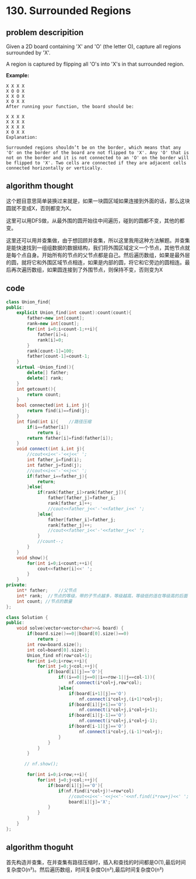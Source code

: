 # 130. Surrounded Regions

## problem descripition

Given a 2D board containing 'X' and 'O' \(the letter O\), capture all regions surrounded by 'X'.

A region is captured by flipping all 'O's into 'X's in that surrounded region.

**Example:**

```text
X X X X
X O O X
X X O X
X O X X
After running your function, the board should be:

X X X X
X X X X
X X X X
X O X X
Explanation:

Surrounded regions shouldn’t be on the border, which means that any 'O' on the border of the board are not flipped to 'X'. Any 'O' that is not on the border and it is not connected to an 'O' on the border will be flipped to 'X'. Two cells are connected if they are adjacent cells connected horizontally or vertically.
```

## algorithm thought

这个题目意思简单装换过来就是，如果一块圆区域如果连接到外面的话，那么这块圆就不变成X，否则都变为X。

这里可以用DFS做，从最外围的圆开始往中间遍历，碰到的圆都不变，其他的都变。

这里还可以用并查集做，由于想回顾并查集，所以这里我用这种方法解题。并查集是能快速找到一组组数据的数据结构，我们将外围区域定义一个节点，其他节点就是每个点自身。开始所有的节点的父节点都是自己。然后遍历数组，如果是最外层的圆，就将它和外围区域节点相连，如果是内部的圆，将它和它旁边的圆相连。最后再次遍历数组，如果圆连接到了外围节点，则保持不变，否则变为X

## code

```cpp
class Union_find{
public:
    explicit Union_find(int count):count(count){
        father=new int[count];
        rank=new int[count];
        for(int i=0;i<count-1;++i){
            father[i]=i;
            rank[i]=0;
        }
        rank[count-1]=100;
        father[count-1]=count-1;
    }
    virtual ~Union_find(){
        delete[] father;
        delete[] rank;
    }
    int getcount(){
        return count;
    }
    bool connected(int i,int j){
        return find(i)==find(j);
    }
    int find(int i){    //路径压缩
        if(i==father[i])
            return i;
        return father[i]=find(father[i]);
    }
    void connect(int i,int j){
        //cout<<i<<'-'<<j<<' ';
        int father_i=find(i);
        int father_j=find(j);
        //cout<<i<<'-'<<j<<' ';
        if(father_i==father_j){
            return;
        }else{
            if(rank[father_i]>rank[father_j]){
                father[father_j]=father_i;
                rank[father_i]++;
                //cout<<father_j<<'-'<<father_i<<' ';
            }else{
                father[father_i]=father_j;
                rank[father_j]++;
                //cout<<father_i<<'-'<<father_j<<' ';
            }
            //count--;
        }
    }
    void show(){
        for(int i=0;i<count;++i){
            cout<<father[i]<<' ';
        }
    }
private:
    int* father;    //父节点
    int* rank;  //节点的等级，带的子节点越多，等级越高，等级低的连在等级高的后面
    int count; //节点的数量
};

class Solution {
public:
    void solve(vector<vector<char>>& board) {
        if(board.size()==0||board[0].size()==0)
            return ;
        int row=board.size();
        int col=board[0].size();
        Union_find nf(row*col+1);
        for(int i=0;i<row;++i){
            for(int j=0;j<col;++j){
                if(board[i][j]=='O'){
                    if((i==0||j==0||i==row-1||j==col-1)){
                        nf.connect(i*col+j,row*col);
                    }else{
                        if(board[i+1][j]=='O')
                            nf.connect(i*col+j,(i+1)*col+j);
                        if(board[i][j+1]=='O')
                            nf.connect(i*col+j,i*col+j+1);
                        if(board[i][j-1]=='O')
                            nf.connect(i*col+j,i*col+j-1);
                        if(board[i-1][j]=='O')
                            nf.connect(i*col+j,(i-1)*col+j);
                    }
                }
            }
        }

       // nf.show();

        for(int i=0;i<row;++i){
            for(int j=0;j<col;++j){
                if(board[i][j]=='O'){
                    if(nf.find(i*col+j)!=row*col)
                        //cout<<i<<'-'<<j<<'-'<<nf.find(i*row+j)<<' ';
                        board[i][j]='X';
                }
            }
        }
    }
};
```

## algorithm thoguht

首先构造并查集，在并查集有路径压缩时，插入和查找的时间都是O\(1\),最后时间复杂度O\(n²\)。然后遍历数组，时间复杂度O\(n²\),最后时间复杂度O\(n²\)

